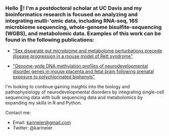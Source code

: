 ### Hello 👋! I'm a postdoctoral scholar at UC Davis and my bioinformatics research is focused on analyzing and integrating mutli-'omic data, including RNA-seq, 16S microbiome sequencing, whole-genome bisulfite-sequencing (WGBS), and metabolomic data. Examples of this work can be found in the following publications:

* ["Sex disparate gut microbiome and metabolome perturbations precede disease progression in a mouse model of Rett syndrome"](https://www.researchsquare.com/article/rs-478134/v1)

* ["Genome-wide DNA methylation profiles of neurodevelopmental disorder genes in mouse placenta and fetal brain following prenatal exposure to polychlorinated biphenyls"](https://www.biorxiv.org/content/10.1101/2021.05.27.446011v1)

I'm looking to continue gaining insights into the biology and pathophysiology of neurodevelopmental disorders by integrating single-cell sequencing data with bulk sequencing data and metabolomics by expanding my skills in R and Python. 

Contact me: 
* Email: karineier@gmail.com 
* Twitter: @karineier

<!--
**karineier/karineier** is a ✨ _special_ ✨ repository because its `README.md` (this file) appears on your GitHub profile.

Here are some ideas to get you started:

- 🔭 I’m currently working on ...
- 🌱 I’m currently learning ...
- 👯 I’m looking to collaborate on ...
- 🤔 I’m looking for help with ...
- 💬 Ask me about ...
- 📫 How to reach me: ...
- 😄 Pronouns: ...
- ⚡ Fun fact: ...
-->
